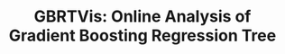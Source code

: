 ---
title: "GBRTVis: Online Analysis of Gradient Boosting Regression Tree"
authors:
  - "Yifei Huang"
  - "Yuhua Liu"
  - "Chenhui Li"
  - "Changbo Wang"
image: 2018_jov_gbrtvis.jpg
venue: "Journal of Visualization, 2019 (SCI)"
paper: https://link.springer.com/article/10.1007/s12650-018-0514-2
video: 
code: 
website: 
---